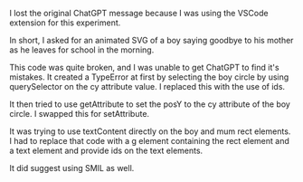 I lost the original ChatGPT message because I was using the VSCode extension for this experiment.

In short, I asked for an animated SVG of a boy saying goodbye to his mother as he leaves for school in the morning.

This code was quite broken, and I was unable to get ChatGPT to find it's mistakes. It created a TypeError at first
by selecting the boy circle by using querySelector on the cy attribute value. I replaced this with the use of ids.

It then tried to use getAttribute to set the posY to the cy attribute of the boy circle. I swapped this for
setAttribute.

It was trying to use textContent directly on the boy and mum rect elements. I had to replace that code with a
g element containing the rect element and a text element and provide ids on the text elements.

It did suggest using SMIL as well.